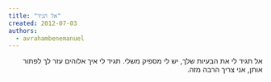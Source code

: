 ```yaml
---
title: "אל תגיד"
created: 2012-07-03
authors: 
  - avrahambenemanuel
---
```

<div dir="rtl">
אל תגיד לי את הבעיות שלך, יש לי מספיק משלי. תגיד לי איך אלוהים עזר לך לפתור אותן, אני צריך הרבה מזה.
</div>